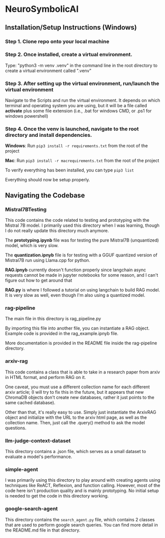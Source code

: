 # NeuroSymbolicAI

## Installation/Setup Instructions (Windows)
### Step 1. Clone repo onto your local machine
### Step 2. Once installed, create a virtual environment.
Type: "python3 -m venv .venv" in the command line in the root directory to create a virtual environment called ".venv"
### Step 3. After setting up the virtual environment, run/launch the virtual environment
Navigate to the Scripts and run the virtual environment. It depends on which terminal and operating system you are using, but it will be a file called **activate** plus some file extension (i.e., .bat for windows CMD, or .ps1 for windows powershell)
### Step 4. Once the venv is launched, navigate to the root directory and install dependencies.
**Windows**: Run `pip3 install -r requirements.txt` from the root of the project

**Mac**: Run `pip3 install -r macrequirements.txt` from the root of the project

To verify everything has been installed, you can type `pip3 list`

Everything should now be setup properly.

## Navigating the Codebase
### Mistral7BTesting
This code contains the code related to testing and prototyping with the Mistral 7B model. I primarily used this directory when I was learning, though I do not really update this directory much anymore. 

The **prototyping.ipynb** file was for testing the pure Mistral7B (unquantized) model, which is very slow.

The **quantization.ipnyb** file is for testing with a GGUF quantized version of Mistral7B run using Llama.cpp for python. 

**RAG.ipnyb** currently doesn't function properly since langchain async requests cannot be made in jupyter notebooks for some reason, and I can't figure out how to get around that

**RAG.py** is where I followed a tutorial on using langchain to build RAG model. It is very slow as well, even though I'm also using a quantized model.
### rag-pipeline
The main file in this directory is rag_pipeline.py

By importing this file into another file, you can instantiate a RAG object. Example code is provided in the rag_example.ipnyb file. 

More documentation is provided in the README file inside the rag-pipeline directory.

### arxiv-rag
This code contains a class that is able to take in a research paper from arxiv in HTML format, and perform RAG on it.

One caveat, you must use a different collection name for each different arxiv article; (I will try to fix this in the future, but it appears that new ChromaDB objects don't create new databases, rather it just points to the same cached database).

Other than that, it's really easy to use. Simply just instantiate the ArxivRAG object and initialize with the URL to the arxiv html page, as well as the collection name. Then, just call the .query() method to ask the model questions.

### llm-judge-context-dataset
This directory contains a .json file, which serves as a small dataset to evaluate a model's performance.

### simple-agent
I was primarily using this directory to play around with creating agents using techniques like ReACT, Reflexion, and function calling. However, most of the code here isn't production quality and is mainly prototyping. No initial setup is needed to get the code in this directory working.

### google-search-agent
This directory contains the `search_agent.py` file, which contains 2 classes that are used to perform google search queries. You can find more detail in the README.md file in that directory.
